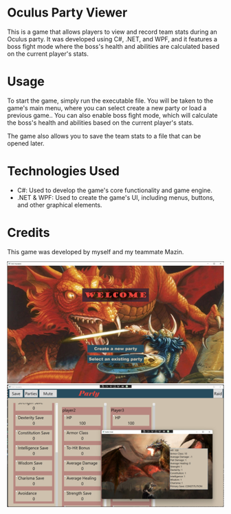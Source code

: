 # Oculus Party Viewer
This is a game that allows players to view and record team stats during an Oculus party. It was developed using C#, .NET, and WPF, and it features a boss fight mode where the boss's health and abilities are calculated based on the current player's stats.

# Usage
To start the game, simply run the executable file. You will be taken to the game's main menu, where you can select create a new party or load a previous game.. You can also enable boss fight mode, which will calculate the boss's health and abilities based on the current player's stats.

The game also allows you to save the team stats to a file that can be opened later.

# Technologies Used
- C#: Used to develop the game's core functionality and game engine.
- .NET & WPF: Used to create the game's UI, including menus, buttons, and other graphical elements.

# Credits
This game was developed by myself and my teammate Mazin.

![alt text](./dnd1.jpg)
![alt text](./dnd2.jpg)
